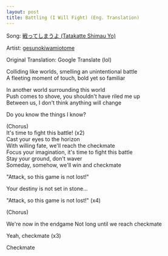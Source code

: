 ```yaml
---
layout: post
title: Battling (I Will Fight) (Eng. Translation)
---
```


Song: [戦ってしまうよ (Tatakatte Shimau Yo)](https://www.youtube.com/watch?v=UJdNqxOykw8)

Artist: [gesunokiwamiotome](https://www.youtube.com/channel/UC0pHUMEOtul5NlaT-Rt-34w)

Original Translation: Google Translate (lol)

Colliding like worlds, smelling an unintentional battle\
A fleeting moment of touch, bold yet so familiar

In another world surrounding this world\
Push comes to shove, you shouldn't have riled me up\
Between us, I don't think anything will change

Do you know the things I know?

(Chorus)\
It's time to fight this battle! (x2)\
Cast your eyes to the horizon\
With willing fate, we'll reach the checkmate\
Focus your imagination, it's time to fight this battle\
Stay your ground, don't waver\
Someday, somehow, we'll win and checkmate

"Attack, so this game is not lost!"

Your destiny is not set in stone...

"Attack, so this game is not lost!" (x4)

(Chorus)

We're now in the endgame
Not long until we reach checkmate

Yeah, checkmate (x3)

Checkmate
